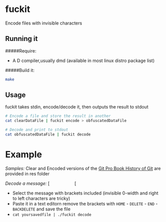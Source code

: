 # fuckit
Encode files with invisible characters

## Running it

#####Require:
- A D compiler,usually dmd (available in most linux distro package list)

#####Build it:
```bash
make
```


## Usage

fuckit takes stdin, encode/decode it, then outputs the result to stdout

```bash
# Encode a file and store the result in another
cat clearDataFile | fuckit encode > obfuscatedDataFile

# Decode and print to stdout
cat obfuscatedDataFile | fuckit decode

```


# Example
_Samples:_
Clear and Encoded versions of the [Git Pro Book History of Git](https://git-scm.com/book/en/v2/Getting-Started-A-Short-History-of-Git) are provided in res folder

_Decode a message:_
[ ‭ ⁢ ‮                       ⁢ ‮     ⁣ ‪ ​ ﻿   ‏ ⁤ ‪       ‪ ‫   ⁤   ⁤ ‫ ​]

- Select the message with brackets included (invisible 0-width and right to left characters are tricky)
- Paste it in a text editorn remove the brackets with `HOME` - `DELETE` - `END` - `BACKDELETE` and save the file
- `cat yoursavedfile | ./fuckit decode`
